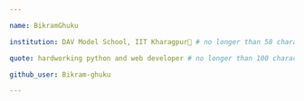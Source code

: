 ```yaml
---

name: BikramGhuku

institution: DAV Model School, IIT Kharagpur🚩 # no longer than 58 characters

quote: hardworking python and web developer # no longer than 100 characters, avoid using quotes(") to guarantee the format remains the same.

github_user: Bikram-ghuku

---
```

